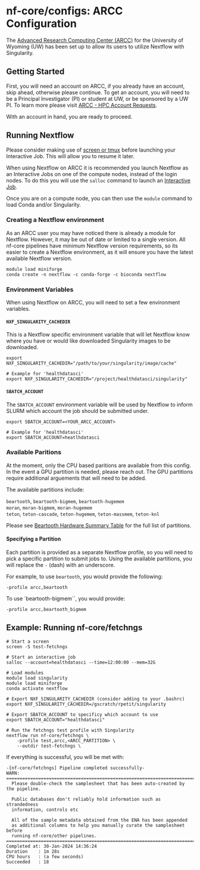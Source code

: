 # nf-core/configs: ARCC Configuration

The [Advanced Research Computing Center (ARCC)](http://www.uwyo.edu/arcc/) for the University
of Wyoming (UW) has been set up to allow its users to utilize Nextflow with Singularity.

## Getting Started

First, you will need an account on ARCC, if you already have an account, skip ahead, otherwise
please continue. To get an account, you will need to be a Principal Investigator (PI) or student
at UW, or be sponsored by a UW PI. To learn more please visit [ARCC - HPC Account Requests](https://arccwiki.atlassian.net/wiki/spaces/DOCUMENTAT/pages/1913684148/Accounts+Access+and+Security).

With an account in hand, you are ready to proceed.

## Running Nextflow

Please consider making use of [screen or tmux](https://arccwiki.atlassian.net/wiki/spaces/DOCUMENTAT/pages/1617494076/Screen+and+Tmux+Commands)
before launching your Interactive Job. This will allow you to resume it later.

When using Nextflow on ARCC it is recommended you launch Nextflow as an Interactive Jobs on one of the
compute nodes, instead of the login nodes. To do this you will use the `salloc` command to launch an
[Interactive Job](https://arccwiki.atlassian.net/wiki/spaces/DOCUMENTAT/pages/1599078403/Start+Processing#Interactive-Jobs).

Once you are on a compute node, you can then use the `module` command to load Conda and/or
Singularity.

### Creating a Nextflow environment

As an ARCC user you may have noticed there is already a module for Nextflow. However, it
may be out of date or limited to a single version. All nf-core pipelines have minimum Nextflow
version requirements, so its easier to create a Nextflow environment, as it will ensure you
have the latest available Nextflow version.

```{bash}
module load miniforge
conda create -n nextflow -c conda-forge -c bioconda nextflow
```

### Environment Variables

When using Nextflow on ARCC, you will need to set a few environment variables.

#### `NXF_SINGULARITY_CACHEDIR`

This is a Nextflow specific environment variable that will let Nextflow know where you have
or would like downloaded Singularity images to be downloaded.

```{bash}
export NXF_SINGULARITY_CACHEDIR="/path/to/your/singularity/image/cache"

# Example for 'healthdatasci'
export NXF_SINGULARITY_CACHEDIR="/project/healthdatasci/singularity"
```

#### `SBATCH_ACCOUNT`

The `SBATCH_ACCOUNT` environment variable will be used by Nextflow to inform SLURM which
account the job should be submitted under.

```{bash}
export SBATCH_ACCOUNT=<YOUR_ARCC_ACCOUNT>

# Example for 'healthdatasci'
export SBATCH_ACCOUNT=heatlhdatasci
```

### Available Paritions

At the moment, only the CPU based paritions are available from this config. In the event
a GPU partition is needed, please reach out. The GPU partitions require additional arguements
that will need to be added.

The available partitions include:

`beartooth`, `beartooth-bigmem`, `beartooth-hugemem`  
`moran`, `moran-bigmem`, `moran-hugemem`  
`teton`, `teton-cascade`, `teton-hugemem`, `teton-massmem`, `teton-knl`  

Please see [Beartooth Hardware Summary Table](https://arccwiki.atlassian.net/wiki/spaces/DOCUMENTAT/pages/1721139201/Beartooth+Hardware+Summary+Table)
for the full list of partitions.

#### Specifying a Partition

Each partition is provided as a separate Nextflow profile, so you will need to pick a
specific partition to submit jobs to. Using the available partitions, you will replace
the `-` (dash) with an underscore.

For example, to use `beartooth`, you would provide the following:

```
-profile arcc,beartooth
```

To use `beartooth-bigmem``, you would provide:

```
-profile arcc,beartooth_bigmem
```


## Example: Running nf-core/fetchngs

```{bash}
# Start a screen
screen -S test-fetchngs

# Start an interactive job
salloc --account=healthdatasci --time=12:00:00 --mem=32G

# Load modules
module load singularity
module load miniforge
conda activate nextflow

# Export NXF_SINGULARITY_CACHEDIR (consider adding to your .bashrc)
export NXF_SINGULARITY_CACHEDIR=/gscratch/rpetit/singularity

# Export SBATCH_ACCOUNT to specificy which account to use
export SBATCH_ACCOUNT="healthdatasci"

# Run the fetchngs test profile with Singularity
nextflow run nf-core/fetchngs \
    -profile test,arcc,<ARCC_PARTITION> \
    --outdir test-fetchngs \
```

If everything is successful, you will be met with:

```{bash}
-[nf-core/fetchngs] Pipeline completed successfully-
WARN: =============================================================================
  Please double-check the samplesheet that has been auto-created by the pipeline.

  Public databases don't reliably hold information such as strandedness
  information, controls etc

  All of the sample metadata obtained from the ENA has been appended
  as additional columns to help you manually curate the samplesheet before
  running nf-core/other pipelines.
===================================================================================
Completed at: 30-Jan-2024 14:36:24
Duration    : 1m 28s
CPU hours   : (a few seconds)
Succeeded   : 18
```
